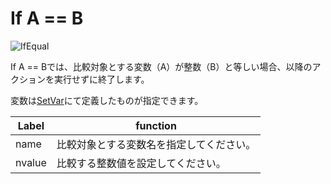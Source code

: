 
# If A == B
![IfEqual](img/IfEqual.jpg)

If A == Bでは、比較対象とする変数（A）が整数（B）と等しい場合、以降のアクションを実行せずに終了します。

変数は[SetVar](SetVar.ja.md)にて定義したものが指定できます。

|  Label |  function  |
| ----   | ---- |
| name | 比較対象とする変数名を指定してください。 |
| nvalue | 比較する整数値を設定してください。 |
